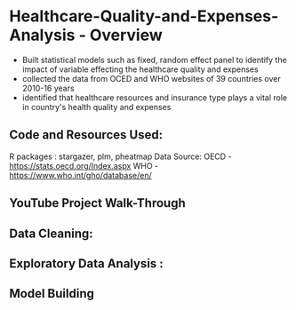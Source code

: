# Healthcare-Quality-and-Expenses-Analysis - Overview

* Built statistical models such as fixed, random effect panel to identify the impact of variable effecting the healthcare quality and expenses
* collected the data from OCED and WHO websites of 39 countries over 2010-16 years
* identified that healthcare resources and insurance type plays a vital role in country's health quality and expenses

## Code and Resources Used:

R packages : stargazer, plm, pheatmap
Data Source: 
OECD - https://stats.oecd.org/Index.aspx
WHO  - https://www.who.int/gho/database/en/

## YouTube Project Walk-Through

## Data Cleaning:

## Exploratory Data Analysis :

## Model Building



